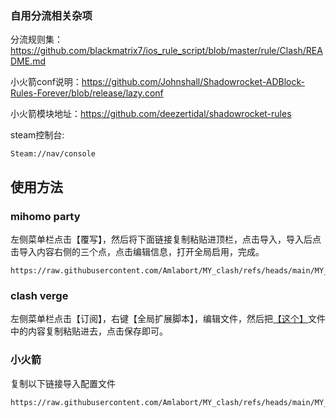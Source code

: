 ### 自用分流相关杂项

分流规则集：https://github.com/blackmatrix7/ios_rule_script/blob/master/rule/Clash/README.md

小火箭conf说明：https://github.com/Johnshall/Shadowrocket-ADBlock-Rules-Forever/blob/release/lazy.conf

小火箭模块地址：https://github.com/deezertidal/shadowrocket-rules

steam控制台:
```
Steam://nav/console
```
## 使用方法

### mihomo party
左侧菜单栏点击【覆写】，然后将下面链接复制粘贴进顶栏，点击导入，导入后点击导入内容右侧的三个点，点击编辑信息，打开全局启用，完成。
```
https://raw.githubusercontent.com/Amlabort/MY_clash/refs/heads/main/MY_rules.yaml
```

### clash verge
左侧菜单栏点击【订阅】，右键【全局扩展脚本】，编辑文件，然后把[【这个】](https://raw.githubusercontent.com/Amlabort/MY_clash/refs/heads/main/Script.js)文件中的内容复制粘贴进去，点击保存即可。

### 小火箭
复制以下链接导入配置文件
```
https://raw.githubusercontent.com/Amlabort/MY_clash/refs/heads/main/MY_rocket.conf
```
